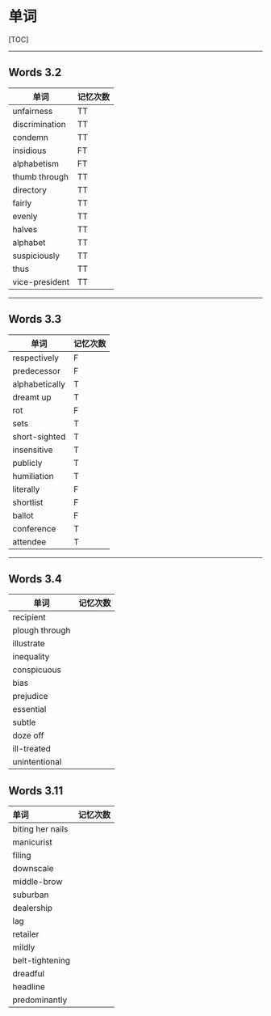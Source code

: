 # 单词

[TOC]

---

## Words 3.2

单词|记忆次数
----|------
unfairness |TT
discrimination |TT
condemn |TT
insidious |FT
alphabetism |FT
thumb through |TT
directory |TT
fairly |TT
evenly |TT
halves |TT
alphabet |TT
suspiciously |TT
thus |TT
vice-president |TT

---

## Words 3.3

单词|记忆次数
----|------
respectively |F
predecessor |F
alphabetically |T
dreamt up |T
rot |F
sets |T
short-sighted |T
insensitive |T
publicly |T
humiliation |T
literally |F
shortlist |F
ballot |F
conference |T
attendee |T

------

## Words 3.4

单词|记忆次数
----|------
recipient |
plough through |
illustrate |
inequality |
conspicuous |
bias |
prejudice |
essential |
subtle |
doze off |
ill-treated |
unintentional |



## Words 3.11

| 单词             | 记忆次数 |
| :--------------- | -------- |
| biting her nails |          |
| manicurist       |          |
| filing           |          |
| downscale        |          |
| middle-brow      |          |
| suburban         |          |
| dealership       |          |
| lag              |          |
| retailer         |          |
| mildly           |          |
| belt-tightening  |          |
| dreadful         |          |
| headline         |          |
| predominantly    |          |